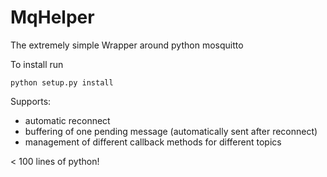 # MqHelper

The extremely simple Wrapper around python mosquitto

To install run

```
python setup.py install
```

Supports:

* automatic reconnect
* buffering of one pending message (automatically sent after reconnect)
* management of different callback methods for different topics

< 100 lines of python!

